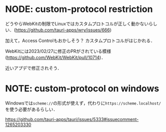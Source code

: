# NODE: custom-protocol restriction

どうやらWebKitの制限でLinuxではカスタムプロトコルが正しく動かないらしい．(https://github.com/tauri-apps/wry/issues/666)

加えて，Access Controlもおかしそう？ カスタムプロトコルがはじかれる．

WebKitには2023/02/27に修正のPRがされている模様(https://github.com/WebKit/WebKit/pull/10714)．

近いアプデで修正されそう．

# NOTE: custom-protocol on windows

Windowsでは`scheme://`の形式が使えず，代わりに`https://scheme.localhost/`を使う必要があるらしい．

https://github.com/tauri-apps/tauri/issues/5333#issuecomment-1265203330